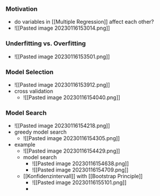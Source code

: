 ### Motivation
+ do variables in [[Multiple Regression]] affect each other?
+ ![[Pasted image 20230116153014.png]]

### Underfitting vs. Overfitting
+ ![[Pasted image 20230116153501.png]]

### Model Selection
+ ![[Pasted image 20230116153912.png]]
+ cross validation
	+ ![[Pasted image 20230116154040.png]]

### Model Search
+ ![[Pasted image 20230116154218.png]]
+ greedy model search
	+ ![[Pasted image 20230116154305.png]]
+ example
	+ ![[Pasted image 20230116154429.png]]
	+ model search
		+ ![[Pasted image 20230116154638.png]]
		+ ![[Pasted image 20230116154709.png]]
	+ [[Konfidenzintervall]] with [[Bootstrap Principle]]
		+ ![[Pasted image 20230116155101.png]]
		+ 